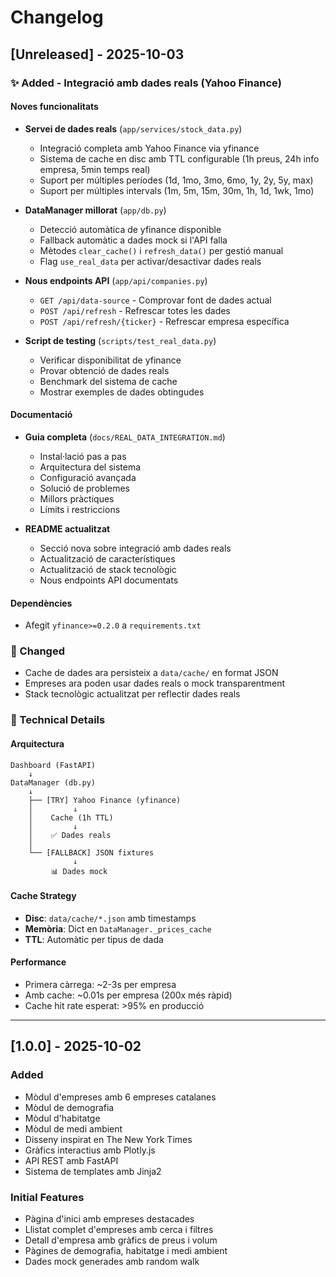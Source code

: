 # Changelog

## [Unreleased] - 2025-10-03

### ✨ Added - Integració amb dades reals (Yahoo Finance)

#### Noves funcionalitats
- **Servei de dades reals** (`app/services/stock_data.py`)
  - Integració completa amb Yahoo Finance via yfinance
  - Sistema de cache en disc amb TTL configurable (1h preus, 24h info empresa, 5min temps real)
  - Suport per múltiples períodes (1d, 1mo, 3mo, 6mo, 1y, 2y, 5y, max)
  - Suport per múltiples intervals (1m, 5m, 15m, 30m, 1h, 1d, 1wk, 1mo)

- **DataManager millorat** (`app/db.py`)
  - Detecció automàtica de yfinance disponible
  - Fallback automàtic a dades mock si l'API falla
  - Mètodes `clear_cache()` i `refresh_data()` per gestió manual
  - Flag `use_real_data` per activar/desactivar dades reals

- **Nous endpoints API** (`app/api/companies.py`)
  - `GET /api/data-source` - Comprovar font de dades actual
  - `POST /api/refresh` - Refrescar totes les dades
  - `POST /api/refresh/{ticker}` - Refrescar empresa específica

- **Script de testing** (`scripts/test_real_data.py`)
  - Verificar disponibilitat de yfinance
  - Provar obtenció de dades reals
  - Benchmark del sistema de cache
  - Mostrar exemples de dades obtingudes

#### Documentació
- **Guia completa** (`docs/REAL_DATA_INTEGRATION.md`)
  - Instal·lació pas a pas
  - Arquitectura del sistema
  - Configuració avançada
  - Solució de problemes
  - Millors pràctiques
  - Límits i restriccions

- **README actualitzat**
  - Secció nova sobre integració amb dades reals
  - Actualització de característiques
  - Actualització de stack tecnològic
  - Nous endpoints API documentats

#### Dependències
- Afegit `yfinance>=0.2.0` a `requirements.txt`

### 🔧 Changed
- Cache de dades ara persisteix a `data/cache/` en format JSON
- Empreses ara poden usar dades reals o mock transparentment
- Stack tecnològic actualitzat per reflectir dades reals

### 📝 Technical Details

#### Arquitectura

```
Dashboard (FastAPI)
    ↓
DataManager (db.py)
    ↓
    ├── [TRY] Yahoo Finance (yfinance)
    │         ↓
    │    Cache (1h TTL)
    │         ↓
    │    ✅ Dades reals
    │
    └── [FALLBACK] JSON fixtures
              ↓
         📊 Dades mock
```

#### Cache Strategy
- **Disc**: `data/cache/*.json` amb timestamps
- **Memòria**: Dict en `DataManager._prices_cache`
- **TTL**: Automàtic per tipus de dada

#### Performance
- Primera càrrega: ~2-3s per empresa
- Amb cache: ~0.01s per empresa (200x més ràpid)
- Cache hit rate esperat: >95% en producció

---

## [1.0.0] - 2025-10-02

### Added
- Mòdul d'empreses amb 6 empreses catalanes
- Mòdul de demografia
- Mòdul d'habitatge
- Mòdul de medi ambient
- Disseny inspirat en The New York Times
- Gràfics interactius amb Plotly.js
- API REST amb FastAPI
- Sistema de templates amb Jinja2

### Initial Features
- Pàgina d'inici amb empreses destacades
- Llistat complet d'empreses amb cerca i filtres
- Detall d'empresa amb gràfics de preus i volum
- Pàgines de demografia, habitatge i medi ambient
- Dades mock generades amb random walk

